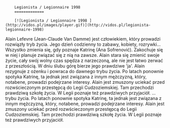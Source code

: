 
        Legionista / Legionnaire 1998 
        =============
        
        [![Legionista / Legionnaire 1998 ](http://vidos.pl/images/player.gif)](http://vidos.pl/legionista-legionnaire-1998)
        
        
 Alain Lefevre (Jean-Claude Van Damme) jest człowiekiem, który prowadzi rozwiązły tryb życia. Jego dzień codzienny to zabawy, kobiety, rozrywki... Wszystko zmienia się, gdy poznaje Katrinę (Ana Sofrenović). Zakochuje się w niej i planuje związać się z nią na zawsze. Alain stara się zmienić swoje życie, cały swój wolny czas spędza z narzeczoną, ale nie jest łatwo zerwać z przeszłością. W dniu ślubu górę bierze jego prawdziwe 'ja'. Alain rezygnuje z ożenku i powraca do dawnego trybu życia. Po latach ponownie spotyka Katrinę, ta jednak jest związana z innym mężczyzną, który, notabene, prowadzi podejrzane interesy. Alain jest zmuszony uciekać przed rozwścieczonym przestępcą do Legii Cudzoziemskiej. Tam przechodzi prawdziwą szkołę życia. W Legii poznaje też prawdziwych przyjaciół.  ... trybu życia. Po latach ponownie spotyka Katrinę, ta jednak jest związana z innym mężczyzną, który, notabene, prowadzi podejrzane interesy. Alain jest zmuszony uciekać przed rozwścieczonym przestępcą do Legii Cudzoziemskiej. Tam przechodzi prawdziwą szkołę życia. W Legii poznaje też prawdziwych przyjaciół.
    